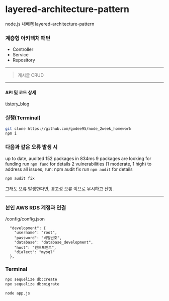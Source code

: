 # layered-architecture-pattern
node.js 내배캠 layered-architecture-pattern


### 계층형 아키텍처 패턴
* Controller
* Service
* Repository

---

> 게시글 CRUD

---

#### API 및 코드 상세
[tistory_blog](https://pangeei-h.tistory.com/entry/Nodejs-%EC%8B%AC%ED%99%94-1%EC%A3%BC%EC%B0%A84%EA%B3%BC%EC%A0%9C)

### 실행(Terminal)

```bash
git clone https://github.com/godee95/node_2week_homework
npm i

```

### 다음과 같은 오류 발생 시
up to date, audited 152 packages in 834ms 9 packages are looking for funding run `npm fund` for details 2 vulnerabilities (1 moderate, 1 high) to address all issues, run: npm audit fix run `npm audit` for details


```bash
npm audit fix

```
그래도 오류 발생한다면, 경고성 오류 이므로 무시하고 진행.

---


### 본인 AWS RDS 계정과 연결

/config/config.json
```
  "development": {
    "username": "root",
    "password": "비밀번호",
    "database": "database_development",
    "host": "엔드포인트",
    "dialect": "mysql"
  },
```

### Terminal
```bash
npx sequelize db:create
npx sequelize db:migrate

node app.js
```
